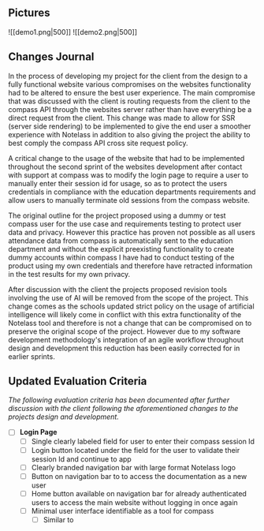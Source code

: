 ## Pictures
![[demo1.png|500]]
![[demo2.png|500]]
## Changes Journal
In the process of developing my project for the client from the design to a fully functional website various compromises on the websites functionality had to be altered to ensure the best user experience. The main compromise that was discussed with the client is routing requests from the client to the compass API through the websites server rather than have everything be a direct request from the client. This change was made to allow for SSR (server side rendering) to be implemented to give the end user a smoother experience with Notelass in addition to also giving the project the ability to best comply the compass API cross site request policy. 

A critical change to the usage of the website that had to be implemented throughout the second sprint of the websites development after contact with support at compass was to modify the login page to require a user to manually enter their session id for usage, so as to protect the users credentials in compliance with the education departments requirements and allow users to manually terminate old sessions from the compass website.

The original outline for the project proposed using a dummy or test compass user for the use case and requirements testing to protect user data and privacy. However this practice has proven not possible as all users attendance data from compass is automatically sent to the education department and without the explicit preexisting  functionality to create dummy accounts within compass I have had to conduct testing of the product using my own credentials and therefore have retracted information in the test results for my own privacy.

After discussion with the client the projects proposed revision tools involving the use of AI will be removed from the scope of the project. This change comes as the schools updated strict policy on the usage of artificial intelligence will likely come in conflict with this extra functionality of the Notelass tool and therefore is not a change that can be compromised on to preserve the original scope of the project. However due to my software development methodology's integration of an agile workflow throughout design and development this reduction has been easily corrected for in earlier sprints.
## Updated Evaluation Criteria
*The following evaluation criteria has been documented after further discussion with the client following the aforementioned changes to the projects design and development.*

- [ ] **Login Page**
	- [ ] Single clearly labeled field for user to enter their compass session Id
	- [ ] Login button located under the field for the user to validate their session Id and continue to app
	- [ ] Clearly branded navigation bar with large format Notelass logo
	- [ ] Button on navigation bar to to access the documentation as a new user
	- [ ] Home button available on navigation bar for already authenticated users to access the main website without logging in once again
	- [ ] Minimal user interface identifiable as a tool for compass
		- [ ] Similar to 